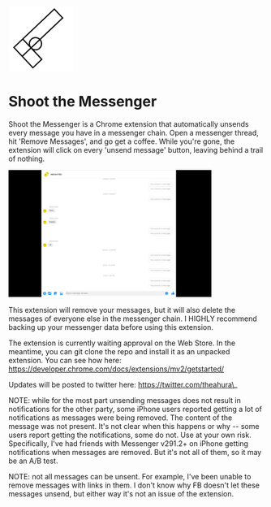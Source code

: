 ![Shoot the Messenger Icon](/icon.png)

# Shoot the Messenger

Shoot the Messenger is a Chrome extension that automatically unsends every message you have in a messenger chain. Open a messenger thread, hit 'Remove Messages', and go get a coffee. While you're gone, the extension will click on every 'unsend message' button, leaving behind a trail of nothing.

  <img src="redacted.png" alt="Removed messages with Shoot the Messenger" width="400"/>

This extension will remove your messages, but it will also delete the messages of everyone else in the messenger chain. I HIGHLY recommend backing up your messenger data before using this extension.

The extension is currently waiting approval on the Web Store. In the meantime, you can git clone the repo and install it as an unpacked extension. You can see how here: https://developer.chrome.com/docs/extensions/mv2/getstarted/

Updates will be posted to twitter here: https://twitter.com/theahura\_

NOTE: while for the most part unsending messages does not result in notifications for the other party, some iPhone users reported getting a lot of notifications as messages were being removed. The content of the message was not present. It's not clear when this happens or why -- some users report getting the notifications, some do not. Use at your own risk. Specifically, I've had friends with Messenger v291.2+ on iPhone getting notifications when messages are removed. But it's not all of them, so it may be an A/B test.

NOTE: not all messages can be unsent. For example, I've been unable to remove messages with links in them. I don't know why FB doesn't let these messages unsend, but either way it's not an issue of the extension.
